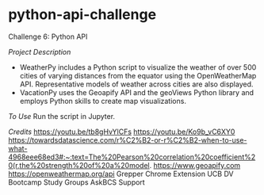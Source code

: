 # python-api-challenge
Challenge 6: Python API

*Project Description*
- WeatherPy includes a Python script to visualize the weather of over 500 cities of varying distances from the equator using the OpenWeatherMap API. Representative models of weather across cities are also displayed.
- VacationPy uses the Geoapify API and the geoViews Python library and employs Python skills to create map visualizations.

*To Use*
Run the script in Jupyter.

*Credits*
https://youtu.be/tb8gHvYlCFs
https://youtu.be/Ko9b_vC6XY0
https://towardsdatascience.com/r%C2%B2-or-r%C2%B2-when-to-use-what-4968eee68ed3#:~:text=The%20Pearson%20correlation%20coefficient%20(r,the%20strength%20of%20a%20model.
https://www.geoapify.com
https://openweathermap.org/api
Grepper Chrome Extension
UCB DV Bootcamp Study Groups
AskBCS Support
